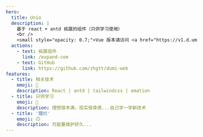 ```yaml
---
hero:
  title: Unio
  description: |
    基于 react + antd 拓展的组件（只供学习使用）
    <br />
    <small style="opacity: 0.7;">Vue 版本请访问 <a href="https://v1.d.umijs.org" style="color: #1677ff;" target="_blank">v1.d.umijs.org</a></small>
  actions:
    - text: 拓展组件
      link: /expand-com
    - text: GitHub
      link: https://github.com/zhgtt/dumi-web
features:
  - title: 相关技术
    emoji: 💎
    description: React | antd | tailwindcss | emation
  - title: 只供学习
    emoji: 🍉
    description: 理想很丰满，现实很骨感...自己学一学新技术
  - title: '摆烂'
    emoji: 🙃
    description: 可能要维护好久...
---
```


